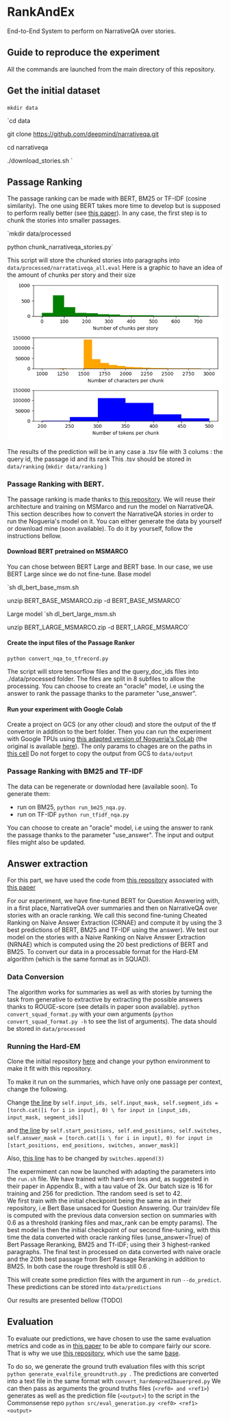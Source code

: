 # RankAndEx
End-to-End System to perform on NarrativeQA over stories. 

## Guide to reproduce the experiment
All the commands are launched from the main directory of this repository.

## Get the initial dataset
`mkdir data`

`cd data

git clone https://github.com/deepmind/narrativeqa.git
 
cd narrativeqa
 
./download_stories.sh `
 
## Passage Ranking

The passage ranking can be made with BERT, BM25 or TF-IDF (cosine similarity).
The one using BERT takes more time to develop but is supposed to perform really better (see [this paper](https://arxiv.org/abs/1901.04085)).
In any case, the first step is to chunk the stories into smaller passages.

`mkdir data/processed

python chunk_narrativeqa_stories.py`

This script will store the chunked stories into paragraphs into `data/processed/narratativeqa_all.eval` 
Here is a graphic to have an idea of the amount of chunks per story and their size ![alt text](https://github.com/DbrRoxane/RankAndEx/blob/master/stat_chunks.png)

The results of the prediction will be in any case a .tsv file with 3 colums : the query id, the passage id and its rank
This .tsv should be stored in `data/ranking` (`mkdir data/ranking` )



### Passage Ranking with BERT. 
The passage ranking is made thanks to [this repository](https://github.com/nyu-dl/dl4marco-bert). 
We will reuse their architecture and training on MSMarco and run the model on NarrativeQA. 
This section describes how to convert the NarrativeQA stories in order to run the Nogueria's model on it. 
You can either generate the data by yourself or download mine (soon available). 
To do it by yourself, follow the instructions bellow.

#### Download BERT pretrained on MSMARCO
You can chose between BERT Large and BERT base. In our case, we use BERT Large since we do not fine-tune. 
Base model

`sh dl_bert_base_msm.sh

 unzip BERT_BASE_MSMARCO.zip -d BERT_BASE_MSMARCO`
 
Large model
 `sh dl_bert_large_msm.sh
 
 unzip BERT_LARGE_MSMARCO.zip -d BERT_LARGE_MSMARCO`


#### Create the input files of the Passage Ranker 

`python convert_nqa_to_tfrecord.py`

The script will store tensorflow files and the query_doc_ids files into ./data/processed folder.
The files are split in 8 subfiles to allow the processing. 
You can choose to create an "oracle" model, i.e using the answer to rank the passage thanks to the parameter "use_answer". 

#### Run your experiment with Google Colab

Create a project on GCS (or any other cloud) and store the output of the tf convertor in addition to the bert folder. 
Then you can run the experiment with Google TPUs using [this adapted version of Nogueria's CoLab](https://colab.research.google.com/drive/1tR30uAIOQeniEv-noppFdtbWN_t5IJZr?usp=sharing) (the original is available [here](https://drive.google.com/open?id=1vaON2QlidC0rwZ8JFrdciWW68PYKb9Iu)). 
The only params to chages are on the paths in [this cell](https://drive.google.com/open?id=1vaON2QlidC0rwZ8JFrdciWW68PYKb9Iu)
Do not forget to copy the output from GCS to `data/output`

### Passage Ranking with BM25 and TF-IDF
The data can be regenerate or downlodad here (available soon).
To generate them: 
 - run on BM25, `python run_bm25_nqa.py`. 
 - run on TF-IDF `python run_tfidf_nqa.py`

You can choose to create an "oracle" model, i.e using the answer to rank the passage thanks to the parameter "use_answer". 
The input and output files might also be updated. 

## Answer extraction
For this part, we have used the code from [this repository](https://github.com/shmsw25/qa-hard-em) associated with [this paper](https://arxiv.org/abs/1909.04849)

For our experiment, we have fine-tuned BERT for Question Answering with, in a first place, NarrativeQA over summaries and then on NarrativeQA over stories with an oracle ranking.
We call this second fine-tuning Cheated Ranking on Naive Answer Extraction (CRNAE) and compute it by using the 3 best predictions of BERT, BM25 and TF-IDF using the answer).
We test our model on the stories with a Naive Ranking on Naive Answer Extraction (NRNAE) which is computed using the 20 best predictions of BERT and BM25. 
To convert our data in a processable format for the Hard-EM algorithm (which is the same format as in SQUAD).

### Data Conversion
The algorithm works for summaries as well as with stories by turning the task from generative to extractive by extracting the possible answers thanks to ROUGE-score (see details in paper soon available). 
`python convert_squad_format.py` with your own arguments
(`python convert_squad_format.py -h` to see the list of arguments).
The data should be stored in `data/processed`

### Running the Hard-EM

Clone the initial repository [here](https://github.com/shmsw25/qa-hard-em.git) and change your python environment to make it fit with this repository.

To make it run on the summaries, which have only one passage per context, change the following.

Change [the line](https://github.com/shmsw25/qa-hard-em/blob/5620861901f097c69264e64dc77c7d653f193812/DataLoader.py#L11) by
`self.input_ids, self.input_mask, self.segment_ids = [torch.cat([i for i in input], 0) \
                                            for input in [input_ids, input_mask, segment_ids]]`

and [the line](https://github.com/shmsw25/qa-hard-em/blob/5620861901f097c69264e64dc77c7d653f193812/DataLoader.py#L16) by 
`self.start_positions, self.end_positions, self.switches, self.answer_mask = [torch.cat([i \
                for i in input], 0) for input in [start_positions, end_positions, switches, answer_mask]]`

Also, [this line](https://github.com/shmsw25/qa-hard-em/blob/5620861901f097c69264e64dc77c7d653f193812/prepro.py#L315) has to be changed by `switches.append(3)`

The expermiment can now be launched with adapting the parameters into the `run.sh` file. 
We have trained with hard-em loss and, as suggested in their paper in Appendix B., with a tau value of 2k.
Our batch size is 16 for training and 256 for prediction. 
Tthe random seed is set to 42.  
We first train with the initial checkpoint being the same as in their repository, i.e Bert Base unsaced for Question Answering. 
Our train/dev file is computed with the previous data conversion section on summaries with 0.6 as a threshold (ranking files and max_rank can be empty params). 
The best model is then the initial checkpoint of our second fine-tuning, with this time the data converted with oracle ranking files (unse_answer=True) of Bert Passage Reranking, BM25 and Tf-IDF; using their 3 highest-ranked paragraphs. 
The final test in processed on data converted with naive oracle and the 20th best passage from Bert Passage Reranking in addition to BM25.
In both case the rouge threshold is still 0.6 .

This will create some prediction files with the argument in run `--do_predict`.
These predictions can be stored into `data/predictions`

Our results are presented bellow (TODO)

## Evaluation

To evaluate our predictions, we have chosen to use the same evaluation metrics and code as in [this paper](https://arxiv.org/abs/1905.10847) to be able to compare fairly our score. 
That is why we use [this repository](https://github.com/yicheng-w/CommonSenseMultiHopQA/), which use the same [base](https://github.com/tylin/coco-caption). 

To do so, we generate the ground truth evaluation files with this script `python generate_evalfile_groundtruth.py `.
The predictions are converted into a text file in the same format with `convert_hardempred2bauerpred.py`
We can then pass as arguments the ground truths files (`<ref0> and <ref1>`) generates as well as the prediction file (`<output>`) to the script in the Commonsense 
repo `python src/eval_generation.py <ref0> <ref1> <output>`
